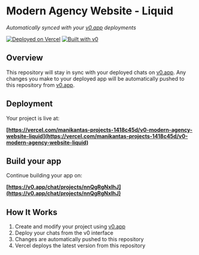 # Modern Agency Website - Liquid 

*Automatically synced with your [v0.app](https://v0.app) deployments*

[![Deployed on Vercel](https://img.shields.io/badge/Deployed%20on-Vercel-black?style=for-the-badge&logo=vercel)](https://vercel.com/manikantas-projects-1418c45d/v0-modern-agency-website-liquid)
[![Built with v0](https://img.shields.io/badge/Built%20with-v0.app-black?style=for-the-badge)](https://v0.app/chat/projects/nnQgRgNxlhJ)

## Overview

This repository will stay in sync with your deployed chats on [v0.app](https://v0.app).
Any changes you make to your deployed app will be automatically pushed to this repository from [v0.app](https://v0.app).

## Deployment

Your project is live at:

**[https://vercel.com/manikantas-projects-1418c45d/v0-modern-agency-website-liquid](https://vercel.com/manikantas-projects-1418c45d/v0-modern-agency-website-liquid)**

## Build your app

Continue building your app on:

**[https://v0.app/chat/projects/nnQgRgNxlhJ](https://v0.app/chat/projects/nnQgRgNxlhJ)**

## How It Works

1. Create and modify your project using [v0.app](https://v0.app)
2. Deploy your chats from the v0 interface
3. Changes are automatically pushed to this repository
4. Vercel deploys the latest version from this repository